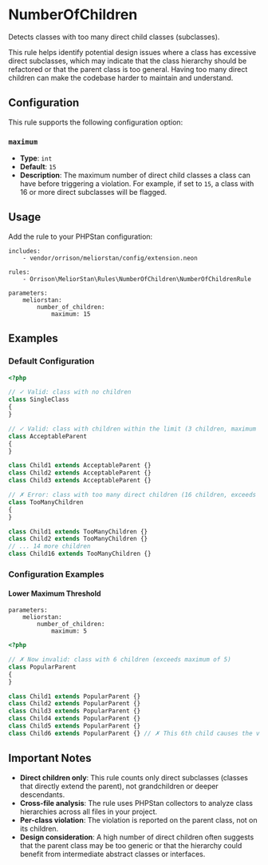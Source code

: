 # NumberOfChildren

Detects classes with too many direct child classes (subclasses).

This rule helps identify potential design issues where a class has excessive direct subclasses, which may indicate that the class hierarchy should be refactored or that the parent class is too general. Having too many direct children can make the codebase harder to maintain and understand.

## Configuration

This rule supports the following configuration option:

### `maximum`
- **Type**: `int`
- **Default**: `15`
- **Description**: The maximum number of direct child classes a class can have before triggering a violation. For example, if set to `15`, a class with 16 or more direct subclasses will be flagged.

## Usage

Add the rule to your PHPStan configuration:

```neon
includes:
    - vendor/orrison/meliorstan/config/extension.neon

rules:
    - Orrison\MeliorStan\Rules\NumberOfChildren\NumberOfChildrenRule

parameters:
    meliorstan:
        number_of_children:
            maximum: 15
```

## Examples

### Default Configuration

```php
<?php

// ✓ Valid: class with no children
class SingleClass
{
}

// ✓ Valid: class with children within the limit (3 children, maximum is 15)
class AcceptableParent
{
}

class Child1 extends AcceptableParent {}
class Child2 extends AcceptableParent {}
class Child3 extends AcceptableParent {}

// ✗ Error: class with too many direct children (16 children, exceeds maximum of 15)
class TooManyChildren
{
}

class Child1 extends TooManyChildren {}
class Child2 extends TooManyChildren {}
// ... 14 more children
class Child16 extends TooManyChildren {}
```

### Configuration Examples

#### Lower Maximum Threshold

```neon
parameters:
    meliorstan:
        number_of_children:
            maximum: 5
```

```php
<?php

// ✗ Now invalid: class with 6 children (exceeds maximum of 5)
class PopularParent
{
}

class Child1 extends PopularParent {}
class Child2 extends PopularParent {}
class Child3 extends PopularParent {}
class Child4 extends PopularParent {}
class Child5 extends PopularParent {}
class Child6 extends PopularParent {} // ✗ This 6th child causes the violation
```

## Important Notes

- **Direct children only**: This rule counts only direct subclasses (classes that directly extend the parent), not grandchildren or deeper descendants.
- **Cross-file analysis**: The rule uses PHPStan collectors to analyze class hierarchies across all files in your project.
- **Per-class violation**: The violation is reported on the parent class, not on its children.
- **Design consideration**: A high number of direct children often suggests that the parent class may be too generic or that the hierarchy could benefit from intermediate abstract classes or interfaces.
